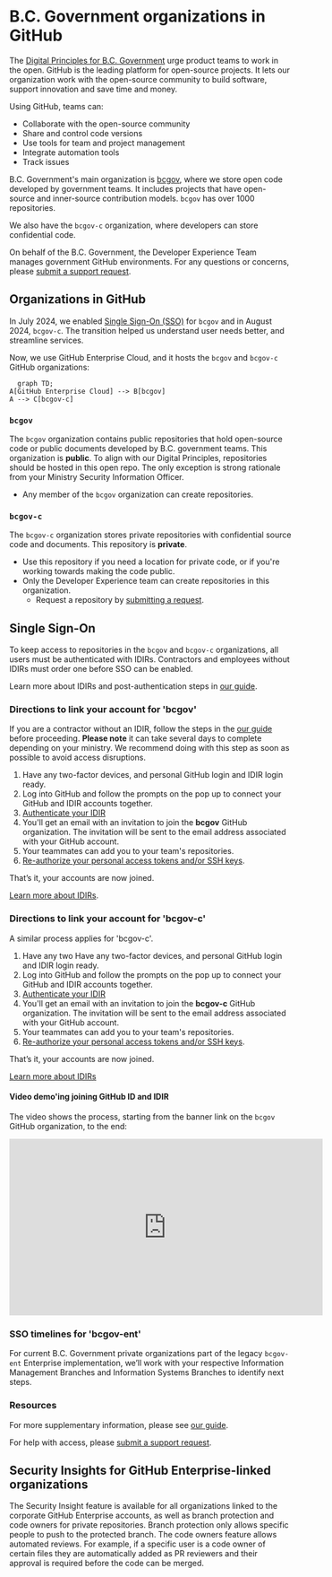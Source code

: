 # B.C. Government organizations in GitHub

The [Digital Principles for B.C. Government](https://www2.gov.bc.ca/gov/content/governments/policies-for-government/core-policy/policies/im-it-management#12.1.1.5) urge product teams to work in the open. GitHub is the leading platform for open-source projects. It lets our organization work with the open-source community to build software, support innovation and save time and money. 

Using GitHub, teams can:

* Collaborate with the open-source community
* Share and control code versions
* Use tools for team and project management
* Integrate automation tools
* Track issues

B.C. Government's main organization is [bcgov](https://github.com/bcgov), where we store open code developed by government teams. It includes projects that have open-source and inner-source contribution models. `bcgov` has over 1000 repositories. 

We also have the `bcgov-c` organization, where developers can store confidential code.

On behalf of the B.C. Government, the Developer Experience Team manages government GitHub environments. For any questions or concerns, please [submit a support request]( https://citz-do.atlassian.net/servicedesk/customer/portal/2).

## Organizations in GitHub

In July 2024, we enabled [Single Sign-On (SSO)](#single-sign-on) for `bcgov` and in August 2024, `bcgov-c`. The transition helped us understand user needs better, and streamline services.  

Now, we use GitHub Enterprise Cloud, and it hosts the `bcgov` and `bcgov-c` GitHub organizations: 

```mermaid
  graph TD;
A[GitHub Enterprise Cloud] --> B[bcgov]
A --> C[bcgov-c]
```

### `bcgov`

The `bcgov` organization contains public repositories that hold open-source code or public documents developed by B.C. government teams. This organization is **public**.  To align with our Digital Principles, repositories should be hosted in this open repo. The only exception is strong rationale from your Ministry Security Information Officer.

* Any member of the `bcgov` organization can create repositories.

### `bcgov-c`

The `bcgov-c` organization stores private repositories with confidential source code and documents. This repository is **private**.

* Use this repository if you need a location for private code, or if you're working towards making the code public.
* Only the Developer Experience team can create repositories in this organization.
    * Request a repository by [submitting a request](https://github.com/BCDevOps/devops-requests/issues/new?assignees=MonicaG%2C+oomIRL&labels=github-repo%2C+pending&projects=&template=github_repo_request.md&title=).


## Single Sign-On 

To keep access to repositories in the `bcgov` and `bcgov-c` organizations, all users must be authenticated with IDIRs. Contractors and employees without IDIRs must order one before SSO can be enabled. 

Learn more about IDIRs and post-authentication steps in [our guide](https://dev.developer.gov.bc.ca/docs/default/component/bc-developer-guide/use-github-in-bcgov/github-transition-guide/). 
  
### Directions to link your account for 'bcgov'

If you are a contractor without an IDIR, follow the steps in the [our guide](github-transition-guide.md#idirs) before proceeding. **Please note** it can take several days to complete depending on your ministry. We recommend doing with this step as soon as possible to avoid access disruptions.  

1. Have any two-factor devices, and personal GitHub login and IDIR login ready.
2. Log into GitHub and follow the prompts on the pop up to connect your GitHub and IDIR accounts together. 
3. [Authenticate your IDIR](https://github.com/orgs/bcgov/sso)
4. You'll get an email with an invitation to join the **bcgov** GitHub organization. The invitation will be sent to the email address associated with your GitHub account.
5. Your teammates can add you to your team's repositories.
6. [Re-authorize your personal access tokens and/or SSH keys](github-transition-guide.md#resetting-github-keys).

That’s it, your accounts are now joined. 

[Learn more about IDIRs](github-transition-guide.md). 
 
### Directions to link your account for 'bcgov-c' 

A similar process applies for 'bcgov-c'.

1. Have any two Have any two-factor devices, and personal GitHub login and IDIR login ready.
2. Log into GitHub and follow the prompts on the pop up to connect your GitHub and IDIR accounts together. 
3. [Authenticate your IDIR](https://github.com/orgs/bcgov-c/sso)
4. You'll get an email with an invitation to join the **bcgov-c** GitHub organization. The invitation will be sent to the email address associated with your GitHub account.
5. Your teammates can add you to your team's repositories.
6. [Re-authorize your personal access tokens and/or SSH keys](github-transition-guide.md#resetting-github-keys).

That’s it, your accounts are now joined.  

[Learn more about IDIRs](github-transition-guide.md)

#### Video demo'ing joining GitHub ID and IDIR

The video shows the process, starting from the banner link on the `bcgov` GitHub organization, to the end:

<iframe width="560" height="315" src="https://www.youtube.com/embed/-cfhUY_or8s?si=q0pjaxYd4FBhNZ0s" title="YouTube video player" frameborder="0" allow="accelerometer; autoplay; clipboard-write; encrypted-media; gyroscope; picture-in-picture; web-share" referrerpolicy="strict-origin-when-cross-origin" allowfullscreen></iframe>

### SSO timelines for 'bcgov-ent'

For current B.C. Government private organizations part of the legacy `bcgov-ent` Enterprise implementation, we’ll work with your respective Information Management Branches and Information Systems Branches to identify next steps.
 
### Resources 
 
For more supplementary information, please see [our guide](github-transition-guide.md).  
 
For help with access, please [submit a support request]( https://citz-do.atlassian.net/servicedesk/customer/portal/2). 

## Security Insights for GitHub Enterprise-linked organizations

The Security Insight feature is available for all organizations linked to the corporate GitHub Enterprise accounts, as well as branch protection and code owners for private repositories. Branch protection only allows specific people to push to the protected branch. The code owners feature allows automated reviews. For example, if a specific user is a code owner of certain files they are automatically added as PR reviewers and their approval is required before the code can be merged.
